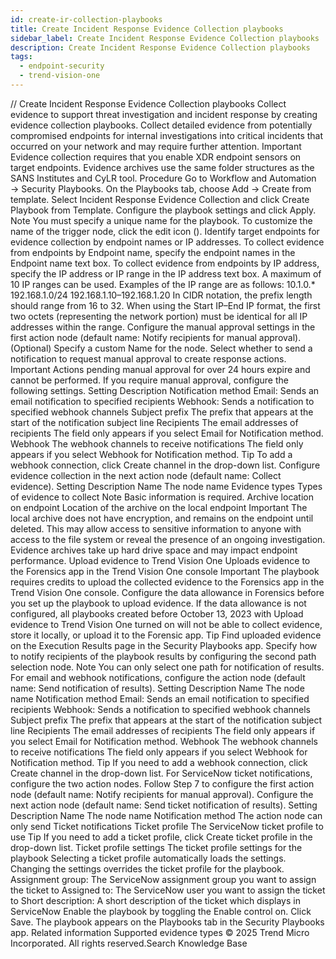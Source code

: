 ```yaml
---
id: create-ir-collection-playbooks
title: Create Incident Response Evidence Collection playbooks
sidebar_label: Create Incident Response Evidence Collection playbooks
description: Create Incident Response Evidence Collection playbooks
tags:
  - endpoint-security
  - trend-vision-one
---
```


/*<![CDATA[*/ $('#title').html($('meta[name=map-description]').attr('content')); /*]]>*/ Create Incident Response Evidence Collection playbooks Collect evidence to support threat investigation and incident response by creating evidence collection playbooks. Collect detailed evidence from potentially compromised endpoints for internal investigations into critical incidents that occurred on your network and may require further attention. Important Evidence collection requires that you enable XDR endpoint sensors on target endpoints. Evidence archives use the same folder structures as the SANS Institutes and CyLR tool. Procedure Go to Workflow and Automation → Security Playbooks. On the Playbooks tab, choose Add → Create from template. Select Incident Response Evidence Collection and click Create Playbook from Template. Configure the playbook settings and click Apply. Note You must specify a unique name for the playbook. To customize the name of the trigger node, click the edit icon (). Identify target endpoints for evidence collection by endpoint names or IP addresses. To collect evidence from endpoints by Endpoint name, specify the endpoint names in the Endpoint name text box. To collect evidence from endpoints by IP address, specify the IP address or IP range in the IP address text box. A maximum of 10 IP ranges can be used. Examples of the IP range are as follows: 10.1.0.* 192.168.1.0/24 192.168.1.10–192.168.1.20 In CIDR notation, the prefix length should range from 16 to 32. When using the Start IP–End IP format, the first two octets (representing the network portion) must be identical for all IP addresses within the range. Configure the manual approval settings in the first action node (default name: Notify recipients for manual approval). (Optional) Specify a custom Name for the node. Select whether to send a notification to request manual approval to create response actions. Important Actions pending manual approval for over 24 hours expire and cannot be performed. If you require manual approval, configure the following settings. Setting Description Notification method Email: Sends an email notification to specified recipients Webhook: Sends a notification to specified webhook channels Subject prefix The prefix that appears at the start of the notification subject line Recipients The email addresses of recipients The field only appears if you select Email for Notification method. Webhook The webhook channels to receive notifications The field only appears if you select Webhook for Notification method. Tip To add a webhook connection, click Create channel in the drop-down list. Configure evidence collection in the next action node (default name: Collect evidence). Setting Description Name The node name Evidence types Types of evidence to collect Note Basic information is required. Archive location on endpoint Location of the archive on the local endpoint Important The local archive does not have encryption, and remains on the endpoint until deleted. This may allow access to sensitive information to anyone with access to the file system or reveal the presence of an ongoing investigation. Evidence archives take up hard drive space and may impact endpoint performance. Upload evidence to Trend Vision One Uploads evidence to the Forensics app in the Trend Vision One console Important The playbook requires credits to upload the collected evidence to the Forensics app in the Trend Vision One console. Configure the data allowance in Forensics before you set up the playbook to upload evidence. If the data allowance is not configured, all playbooks created before October 13, 2023 with Upload evidence to Trend Vision One turned on will not be able to collect evidence, store it locally, or upload it to the Forensic app. Tip Find uploaded evidence on the Execution Results page in the Security Playbooks app. Specify how to notify recipients of the playbook results by configuring the second path selection node. Note You can only select one path for notification of results. For email and webhook notifications, configure the action node (default name: Send notification of results). Setting Description Name The node name Notification method Email: Sends an email notification to specified recipients Webhook: Sends a notification to specified webhook channels Subject prefix The prefix that appears at the start of the notification subject line Recipients The email addresses of recipients The field only appears if you select Email for Notification method. Webhook The webhook channels to receive notifications The field only appears if you select Webhook for Notification method. Tip If you need to add a webhook connection, click Create channel in the drop-down list. For ServiceNow ticket notifications, configure the two action nodes. Follow Step 7 to configure the first action node (default name: Notify recipients for manual approval). Configure the next action node (default name: Send ticket notification of results). Setting Description Name The node name Notification method The action node can only send Ticket notifications Ticket profile The ServiceNow ticket profile to use Tip If you need to add a ticket profile, click Create ticket profile in the drop-down list. Ticket profile settings The ticket profile settings for the playbook Selecting a ticket profile automatically loads the settings. Changing the settings overrides the ticket profile for the playbook. Assignment group: The ServiceNow assignment group you want to assign the ticket to Assigned to: The ServiceNow user you want to assign the ticket to Short description: A short description of the ticket which displays in ServiceNow Enable the playbook by toggling the Enable control on. Click Save. The playbook appears on the Playbooks tab in the Security Playbooks app. Related information Supported evidence types © 2025 Trend Micro Incorporated. All rights reserved.Search Knowledge Base